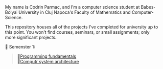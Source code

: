 My name is Codrin Parmac, and I'm a computer science student at Babes-Bolyai University in Cluj Napoca's Faculty of Mathematics and Computer-Science.

This repository houses all of the projects I've completed for university up to this point. You won't find courses, seminars, or small assignments; only more significant projects.

:file_folder: Semenster 1: <br>
> :snake:[Programming fundamentals](semester%201/FP) <br>
> :electric_plug:[Computr system architecture](semester%201/ASC)
